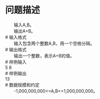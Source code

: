 <div id="pcont1" style="margin-top:20px; display:block;">

# 问题描述

<div class="pdcont">　　输入A,B。<br/>
　　输出A+B。</div>
# 输入格式

<div class="pdcont">　　输入包含两个整数A,B，用一个空格分隔。</div>
# 输出格式

<div class="pdcont">　　输出一个整数，表示A+B的值。</div>
# 样例输入

<div class="pddata">5 8</div>
# 样例输出

<div class="pddata">13</div>
# 数据规模和约定

<div class="pdcont">　　-1,000,000,000&lt;=A,B&lt;=1,000,000,000。</div>

</div>